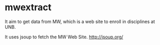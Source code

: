# mwextract
It aim to get data from MW, which is a web site to enroll in disciplines at UNB. 

It uses jsoup to fetch the MW Web Site.
http://jsoup.org/
